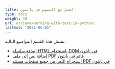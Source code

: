 ```yaml
---
title: العمل مع النصوص في بايثون
type: docs
weight: 40
url: ar/java/working-with-text-in-python/
lastmod: "2021-06-05"
---
```


تشمل هذه القسم المواضيع التالية:

- [إضافة سلسلة HTML باستخدام DOM في بايثون](/pdf/java/add-html-string-using-dom-in-python/)
- [إضافة نص إلى ملف PDF قائم في بايثون](/pdf/java/add-text-to-an-existing-pdf-file-in-python/)
- [استخراج النص من جميع صفحات مستند PDF في بايثون](/pdf/java/extract-text-from-all-the-pages-of-a-pdf-document-in-python/)